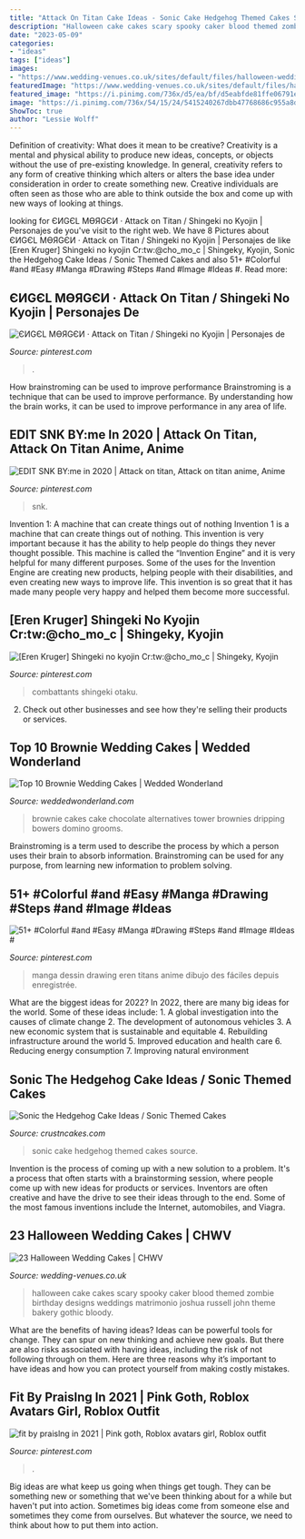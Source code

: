 ```yaml
---
title: "Attack On Titan Cake Ideas - Sonic Cake Hedgehog Themed Cakes Source"
description: "Halloween cake cakes scary spooky caker blood themed zombie birthday designs weddings matrimonio joshua russell john theme bakery gothic bloody"
date: "2023-05-09"
categories:
- "ideas"
tags: ["ideas"]
images:
- "https://www.wedding-venues.co.uk/sites/default/files/halloween-wedding-cakes-thefashioncaker.jpg"
featuredImage: "https://www.wedding-venues.co.uk/sites/default/files/halloween-wedding-cakes-thefashioncaker.jpg"
featured_image: "https://i.pinimg.com/736x/d5/ea/bf/d5eabfde81ffe06791ee630d9fd7c480.jpg"
image: "https://i.pinimg.com/736x/54/15/24/5415240267dbb47768686c955a8d7c13.jpg"
ShowToc: true
author: "Lessie Wolff"
---
```



Definition of creativity: What does it mean to be creative?
Creativity is a mental and physical ability to produce new ideas, concepts, or objects without the use of pre-existing knowledge. In general, creativity refers to any form of creative thinking which alters or alters the base idea under consideration in order to create something new. Creative individuals are often seen as those who are able to think outside the box and come up with new ways of looking at things.

	

		
looking for ЄИGЄL MӨЯGЄИ · Attack on Titan / Shingeki no Kyojin | Personajes de you've visit to the right web. We have 8 Pictures about ЄИGЄL MӨЯGЄИ · Attack on Titan / Shingeki no Kyojin | Personajes de like [Eren Kruger] Shingeki no kyojin Cr:tw:@cho_mo_c | Shingeky, Kyojin, Sonic the Hedgehog Cake Ideas / Sonic Themed Cakes and also 51+ #Colorful #and #Easy #Manga #Drawing #Steps #and #Image #Ideas #. Read more:
		
    
## ЄИGЄL MӨЯGЄИ · Attack On Titan / Shingeki No Kyojin | Personajes De

<img loading=lazy src="https://i.pinimg.com/736x/54/15/24/5415240267dbb47768686c955a8d7c13.jpg" onerror="this.onerror=null;this.src='https://tse2.mm.bing.net/th?id=OIP.i0swRmAsY7Seei38We3h-gHaEK&amp;pid=15.1';" alt="ЄИGЄL MӨЯGЄИ · Attack on Titan / Shingeki no Kyojin | Personajes de">

_Source: pinterest.com_

>. 

	

How brainstroming can be used to improve performance
Brainstroming is a technique that can be used to improve performance. By understanding how the brain works, it can be used to improve performance in any area of life.

    
## EDIT SNK BY:me In 2020 | Attack On Titan, Attack On Titan Anime, Anime

<img loading=lazy src="https://i.pinimg.com/736x/d7/29/05/d72905dd1dd6557d4893828030cd8823.jpg" onerror="this.onerror=null;this.src='https://tse3.mm.bing.net/th?id=OIP.vVR5Z3k-dBXq14AtZFGc2gHaKd&amp;pid=15.1';" alt="EDIT SNK BY:me in 2020 | Attack on titan, Attack on titan anime, Anime">

_Source: pinterest.com_

>snk. 

	

Invention 1: A machine that can create things out of nothing
Invention 1 is a machine that can create things out of nothing. This invention is very important because it has the ability to help people do things they never thought possible. This machine is called the “Invention Engine” and it is very helpful for many different purposes. Some of the uses for the Invention Engine are creating new products, helping people with their disabilities, and even creating new ways to improve life. This invention is so great that it has made many people very happy and helped them become more successful.

    
## [Eren Kruger] Shingeki No Kyojin Cr:tw:@cho_mo_c | Shingeky, Kyojin

<img loading=lazy src="https://i.pinimg.com/736x/0a/d3/d2/0ad3d277a854a2280e3310388f68b42a.jpg" onerror="this.onerror=null;this.src='https://tse2.mm.bing.net/th?id=OIP.PLKchm0Qr8ObprgCTwWOVgHaKa&amp;pid=15.1';" alt="[Eren Kruger] Shingeki no kyojin Cr:tw:@cho_mo_c | Shingeky, Kyojin">

_Source: pinterest.com_

>combattants shingeki otaku. 

	

2. Check out other businesses and see how they're selling their products or services.

    
## Top 10 Brownie Wedding Cakes | Wedded Wonderland

<img loading=lazy src="http://www.weddedwonderland.com/wp-content/uploads/2016/12/dripping-chocolate-wedding-cake.jpg" onerror="this.onerror=null;this.src='https://tse4.mm.bing.net/th?id=OIP.TKhAYp7Rwe4rYQyG-nwRhwHaLH&amp;pid=15.1';" alt="Top 10 Brownie Wedding Cakes | Wedded Wonderland">

_Source: weddedwonderland.com_

>brownie cakes cake chocolate alternatives tower brownies dripping bowers domino grooms. 

	

Brainstroming is a term used to describe the process by which a person uses their brain to absorb information. Brainstroming can be used for any purpose, from learning new information to problem solving.

    
## 51+ #Colorful #and #Easy #Manga #Drawing #Steps #and #Image #Ideas #

<img loading=lazy src="https://i.pinimg.com/736x/0e/3d/a3/0e3da3c892d436cfa2ec087cf59dba97.jpg" onerror="this.onerror=null;this.src='https://tse4.mm.bing.net/th?id=OIP.v1kdcGb9ogSEcxxqQZECnAHaMW&amp;pid=15.1';" alt="51+ #Colorful #and #Easy #Manga #Drawing #Steps #and #Image #Ideas #">

_Source: pinterest.com_

>manga dessin drawing eren titans anime dibujo des fáciles depuis enregistrée. 

	

What are the biggest ideas for 2022?
In 2022, there are many big ideas for the world. Some of these ideas include: 1. A global investigation into the causes of climate change 2. The development of autonomous vehicles 3. A new economic system that is sustainable and equitable 4. Rebuilding infrastructure around the world 5. Improved education and health care 6. Reducing energy consumption 7. Improving natural environment 
    
## Sonic The Hedgehog Cake Ideas / Sonic Themed Cakes

<img loading=lazy src="http://www.crustncakes.com/blog/wp-content/uploads/2015/09/5ba43d64071829da6c6d1493f7b6bf03.jpg" onerror="this.onerror=null;this.src='https://tse3.mm.bing.net/th?id=OIP.U31XzZk3zP9MxjCvzdvGfQHaJ6&amp;pid=15.1';" alt="Sonic the Hedgehog Cake Ideas / Sonic Themed Cakes">

_Source: crustncakes.com_

>sonic cake hedgehog themed cakes source. 

	

Invention is the process of coming up with a new solution to a problem. It's a process that often starts with a brainstorming session, where people come up with new ideas for products or services. Inventors are often creative and have the drive to see their ideas through to the end. Some of the most famous inventions include the Internet, automobiles, and Viagra.

    
## 23 Halloween Wedding Cakes | CHWV

<img loading=lazy src="https://www.wedding-venues.co.uk/sites/default/files/halloween-wedding-cakes-thefashioncaker.jpg" onerror="this.onerror=null;this.src='https://tse4.mm.bing.net/th?id=OIP.0S7Fl7MX3UnFJFl250FjFAHaLH&amp;pid=15.1';" alt="23 Halloween Wedding Cakes | CHWV">

_Source: wedding-venues.co.uk_

>halloween cake cakes scary spooky caker blood themed zombie birthday designs weddings matrimonio joshua russell john theme bakery gothic bloody. 

	

What are the benefits of having ideas?
Ideas can be powerful tools for change. They can spur on new thinking and achieve new goals. But there are also risks associated with having ideas, including the risk of not following through on them. Here are three reasons why it’s important to have ideas and how you can protect yourself from making costly mistakes.

    
## Fit By Praislng In 2021 | Pink Goth, Roblox Avatars Girl, Roblox Outfit

<img loading=lazy src="https://i.pinimg.com/736x/d5/ea/bf/d5eabfde81ffe06791ee630d9fd7c480.jpg" onerror="this.onerror=null;this.src='https://tse2.mm.bing.net/th?id=OIP.wtjShCwsQ3c-hGOIDFl5IAHaMV&amp;pid=15.1';" alt="fit by praislng in 2021 | Pink goth, Roblox avatars girl, Roblox outfit">

_Source: pinterest.com_

>. 

	

Big ideas are what keep us going when things get tough. They can be something new or something that we've been thinking about for a while but haven't put into action. Sometimes big ideas come from someone else and sometimes they come from ourselves. But whatever the source, we need to think about how to put them into action.

